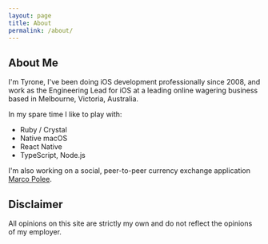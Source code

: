 ```yaml
---
layout: page
title: About
permalink: /about/
---
```


## About Me

I'm Tyrone, I've been doing iOS development professionally since 2008, and work
as the Engineering Lead for iOS at a leading online wagering business based in 
Melbourne, Victoria, Australia.

In my spare time I like to play with:

* Ruby / Crystal
* Native macOS
* React Native
* TypeScript, Node.js

I'm also working on a social, peer-to-peer currency exchange application
[Marco Polee](https://www.marcopolee.com).

## Disclaimer

All opinions on this site are strictly my own and do not reflect the opinions
of my employer.